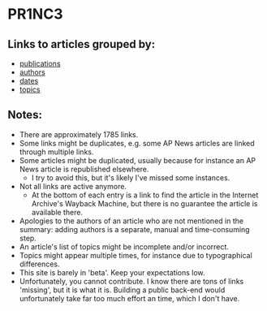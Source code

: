 # PR1NC3

## Links to articles grouped by:

  * [publications](./publications/index.md)
  * [authors](./authors/index.md)
  * [dates](./dates/index.md)
  * [topics](./topics/index.md)

## Notes:
  * There are approximately 1785 links.
  * Some links might be duplicates, e.g. some AP News articles are linked through multiple links.
  * Some articles might be duplicated, usually because for instance an AP News article is republished elsewhere.
     * I try to avoid this, but it's likely I've missed some instances.
  * Not all links are active anymore.
     * At the bottom of each entry is a link to find the article in the Internet Archive's Wayback Machine, but there is no guarantee the article is available there.
  * Apologies to the authors of an article who are not mentioned in the summary: adding authors is a separate, manual and time-consuming step.
  * An article's list of topics might be incomplete and/or incorrect.
  * Topics might appear multiple times, for instance due to typographical differences.
  * This site is barely in 'beta'. Keep your expectations low.
  * Unfortunately, you cannot contribute. I know there are tons of links 'missing', but it is what it is. Building a public back-end would unfortunately take far too much effort an time, which I don't have.
